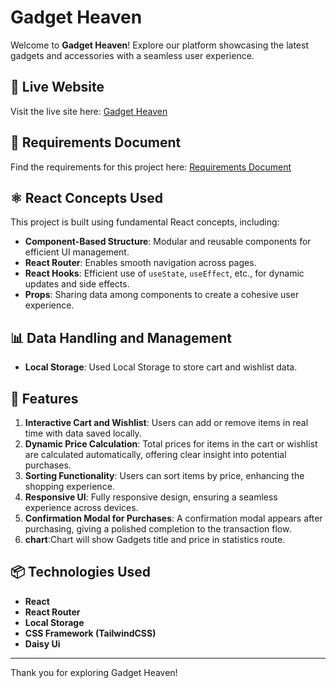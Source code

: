 # Gadget Heaven

Welcome to **Gadget Heaven**! Explore our platform showcasing the latest gadgets and accessories with a seamless user experience.

## 🔗 Live Website
Visit the live site here: [Gadget Heaven](https://safin33221-assignment-8.netlify.app/)

## 📄 Requirements Document
Find the requirements for this project here: [Requirements Document](https://drive.google.com/file/d/1Tp_TTAJq45_8ZcA2pSUlVBL-Kxqg0FTq/view?usp=sharing)

## ⚛️ React Concepts Used
This project is built using fundamental React concepts, including:
- **Component-Based Structure**: Modular and reusable components for efficient UI management.
- **React Router**: Enables smooth navigation across pages.
- **React Hooks**: Efficient use of `useState`, `useEffect`, etc., for dynamic updates and side effects.
- **Props**: Sharing data among components to create a cohesive user experience.

## 📊 Data Handling and Management
- **Local Storage**: Used Local Storage to store cart and wishlist data.

## 🌟 Features
1. **Interactive Cart and Wishlist**: Users can add or remove items in real time with data saved locally.
2. **Dynamic Price Calculation**: Total prices for items in the cart or wishlist are calculated automatically, offering clear insight into potential purchases.
3. **Sorting Functionality**: Users can sort items by price, enhancing the shopping experience.
4. **Responsive UI**: Fully responsive design, ensuring a seamless experience across devices.
5. **Confirmation Modal for Purchases**: A confirmation modal appears after purchasing, giving a polished completion to the transaction flow.
6. **chart**:Chart will show Gadgets title and price in statistics route.

## 📦 Technologies Used
- **React**
- **React Router**
- **Local Storage**
- **CSS Framework (TailwindCSS)**
- **Daisy Ui**

---

Thank you for exploring Gadget Heaven!
